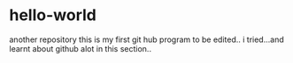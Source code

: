 # hello-world
another repository
this is my first git hub program to be edited..
i tried...and learnt about github alot in this section..
